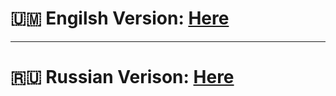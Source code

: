 # 🇺🇲 Engilsh Version: [Here](https://github.com/ArThirtyFour/windose20/blob/main/README_EN.md)
---
# 🇷🇺 Russian Verison: [Here](https://github.com/ArThirtyFour/windose20/blob/main/README_RU.md)